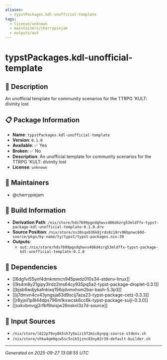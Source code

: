 ```yaml
---
aliases:
  - typstPackages.kdl-unofficial-template
tags:
  - license/unknown
  - maintainers/cherrypiejam
  - outputs/out
---
```


# typstPackages.kdl-unofficial-template

## 📝 Description

An unofficial template for community scenarios for the TTRPG 'KULT: divinity lost

## 📋 Package Information

- **Name**: `typstPackages.kdl-unofficial-template`
- **Version**: `0.1.0`
- **Available**: ✅ Yes
- **Broken**: ✅ No
- **Description**: An unofficial template for community scenarios for the TTRPG 'KULT: divinity lost
- **License**: `unknown`
## 👥 Maintainers

- @cherrypiejam


## 🔧 Build Information

- **Derivation Path**: `/nix/store/hds7699pgndqhwvs406d4zrg53mldffx-typst-package-kdl-unofficial-template-0.1.0.drv`
- **Source Position**: `/nix/store/ns30sqxb36k8jrds8z18rv96bpnwc60d-source/pkgs/by-name/ty/typst/typst-packages.nix:39`
- **Outputs**:
  - `out`:  `/nix/store/hds7699pgndqhwvs406d4zrg53mldffx-typst-package-kdl-unofficial-template-0.1.0`

## 🔗 Dependencies

- [[6dg1vi55ynf4dmkmmcn945pwdz010s34-stdenv-linux]]
- [[9s4m8y21gipy3lrdz2ms64cy935pq5a2-typst-package-droplet-0.3.1]]
- [[bjsb6wdjykafnkixq156qdvmxhsm2bai-bash-5.3p3]]
- [[ij7dmvn4cv43yngsja63d9scij7aza23-typst-package-cetz-0.3.3]]
- [[r8yjsil1p8l44dps796m1kxwcsk6cc6k-typst-package-suiji-0.3.0]]
- [[sxkvbmvgj2rfbf9lxisjw26nsknl3z7d-source]]

## 📁 Input Sources

- `/nix/store/l622p70vy8k5sh7y5wizi5f2mic6ynpg-source-stdenv.sh`
- `/nix/store/shkw4qm9qcw5sc5n1k5jznc83ny02r39-default-builder.sh`

---
*Generated on 2025-09-27 13:08:55 UTC*
